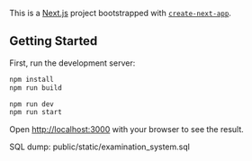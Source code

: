 This is a [Next.js](https://nextjs.org/) project bootstrapped with [`create-next-app`](https://github.com/vercel/next.js/tree/canary/packages/create-next-app).

## Getting Started

First, run the development server:

```bash
npm install
npm run build 

npm run dev
npm run start
```
Open [http://localhost:3000](http://localhost:3000) with your browser to see the result.

SQL dump: public/static/examination_system.sql


